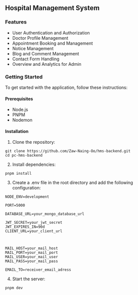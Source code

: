 ## Hospital Management System

### Features

- User Authentication and Authorization
- Doctor Profile Management
- Appointment Booking and Management
- Notice Management
- Blog and Comment Management
- Contact Form Handling
- Overview and Analytics for Admin

### Getting Started

To get started with the application, follow these instructions:

#### Prerequisites

- Node.js
- PNPM
- Nodemon

#### Installation

1. Clone the repository:

```
git clone https://github.com/Zaw-Naing-Oo/hms-backend.git
cd pc-hms-backend
```

2. Install dependencies:

```
pnpm install
```

3. Create a .env file in the root directory and add the following configuration:

```
NODE_ENV=development

PORT=5000

DATABASE_URL=your_mongo_database_url

JWT_SECRET=your_jwt_secret
JWT_EXPIRES_IN=90d
CLIENT_URL=your_client_url



MAIL_HOST=your_mail_host
MAIL_PORT=your_mail_port
MAIL_USER=your_mail_user
MAIL_PASS=your_mail_pass

EMAIL_TO=receiver_email_adress
```

4. Start the server:

```
pnpm dev
```
